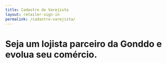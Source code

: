 ```yaml
---
title: Cadastro de Varejista
layout: retailer-sign-in
permalink: /cadastro-varejista/
---
```


<div class="gnd-retailer-sign-in-title">
  <h1>Seja um <strong>lojista</strong> parceiro da Gonddo e evolua seu comércio.</h1>
</div>
